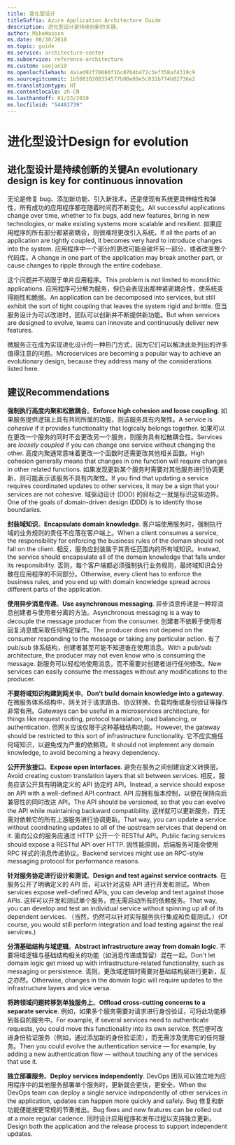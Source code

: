 ```yaml
---
title: 变化型设计
titleSuffix: Azure Application Architecture Guide
description: 进化型设计是持续创新的关键。
author: MikeWasson
ms.date: 08/30/2018
ms.topic: guide
ms.service: architecture-center
ms.subservice: reference-architecture
ms.custom: seojan19
ms.openlocfilehash: 4a1ed92f70660f16c07b4b472c3ef358af4319c9
ms.sourcegitcommit: 1b50810208354577b00e89e5c031b774b02736e2
ms.translationtype: HT
ms.contentlocale: zh-CN
ms.lasthandoff: 01/23/2019
ms.locfileid: "54481739"
---
```

# <a name="design-for-evolution"></a><span data-ttu-id="e9549-103">进化型设计</span><span class="sxs-lookup"><span data-stu-id="e9549-103">Design for evolution</span></span>

## <a name="an-evolutionary-design-is-key-for-continuous-innovation"></a><span data-ttu-id="e9549-104">进化型设计是持续创新的关键</span><span class="sxs-lookup"><span data-stu-id="e9549-104">An evolutionary design is key for continuous innovation</span></span>

<span data-ttu-id="e9549-105">无论是修复 bug、添加新功能、引入新技术，还是使现有系统更具伸缩性和弹性，所有成功的应用程序都在随着时间而不断变化。</span><span class="sxs-lookup"><span data-stu-id="e9549-105">All successful applications change over time, whether to fix bugs, add new features, bring in new technologies, or make existing systems more scalable and resilient.</span></span> <span data-ttu-id="e9549-106">如果应用程序的所有部分都紧密耦合，则很难将更改引入系统。</span><span class="sxs-lookup"><span data-stu-id="e9549-106">If all the parts of an application are tightly coupled, it becomes very hard to introduce changes into the system.</span></span> <span data-ttu-id="e9549-107">应用程序中一个部分的更改可能会破坏另一部分，或者改变整个代码库。</span><span class="sxs-lookup"><span data-stu-id="e9549-107">A change in one part of the application may break another part, or cause changes to ripple through the entire codebase.</span></span>

<span data-ttu-id="e9549-108">这个问题并不局限于单片应用程序。</span><span class="sxs-lookup"><span data-stu-id="e9549-108">This problem is not limited to monolithic applications.</span></span> <span data-ttu-id="e9549-109">应用程序可分解为服务，但仍会表现出那种紧密耦合性，使系统变得刚性和脆弱。</span><span class="sxs-lookup"><span data-stu-id="e9549-109">An application can be decomposed into services, but still exhibit the sort of tight coupling that leaves the system rigid and brittle.</span></span> <span data-ttu-id="e9549-110">但当服务设计为可以改进时，团队可以创新并不断提供新功能。</span><span class="sxs-lookup"><span data-stu-id="e9549-110">But when services are designed to evolve, teams can innovate and continuously deliver new features.</span></span>

<span data-ttu-id="e9549-111">微服务正在成为实现进化设计的一种热门方式，因为它们可以解决此处列出的许多值得注意的问题。</span><span class="sxs-lookup"><span data-stu-id="e9549-111">Microservices are becoming a popular way to achieve an evolutionary design, because they address many of the considerations listed here.</span></span>

## <a name="recommendations"></a><span data-ttu-id="e9549-112">建议</span><span class="sxs-lookup"><span data-stu-id="e9549-112">Recommendations</span></span>

<span data-ttu-id="e9549-113">**强制执行高度内聚和松散耦合**。</span><span class="sxs-lookup"><span data-stu-id="e9549-113">**Enforce high cohesion and loose coupling**.</span></span> <span data-ttu-id="e9549-114">如果服务提供逻辑上具有共同所属的功能，则该服务具有内聚性。</span><span class="sxs-lookup"><span data-stu-id="e9549-114">A service is *cohesive* if it provides functionality that logically belongs together.</span></span> <span data-ttu-id="e9549-115">如果可以在更改一个服务的同时不会更改另一个服务，则服务具有松散耦合性。</span><span class="sxs-lookup"><span data-stu-id="e9549-115">Services are *loosely coupled* if you can change one service without changing the other.</span></span> <span data-ttu-id="e9549-116">高度内聚通常意味着更改一个函数时还需更改其他相关函数。</span><span class="sxs-lookup"><span data-stu-id="e9549-116">High cohesion generally means that changes in one function will require changes in other related functions.</span></span> <span data-ttu-id="e9549-117">如果发现更新某个服务时需要对其他服务进行协调更新，则可能表示该服务不具有内聚性。</span><span class="sxs-lookup"><span data-stu-id="e9549-117">If you find that updating a service requires coordinated updates to other services, it may be a sign that your services are not cohesive.</span></span> <span data-ttu-id="e9549-118">域驱动设计 (DDD) 的目标之一就是标识这些边界。</span><span class="sxs-lookup"><span data-stu-id="e9549-118">One of the goals of domain-driven design (DDD) is to identify those boundaries.</span></span>

<span data-ttu-id="e9549-119">**封装域知识**。</span><span class="sxs-lookup"><span data-stu-id="e9549-119">**Encapsulate domain knowledge**.</span></span> <span data-ttu-id="e9549-120">客户端使用服务时，强制执行域的业务规则的责任不应落在客户端上。</span><span class="sxs-lookup"><span data-stu-id="e9549-120">When a client consumes a service, the responsibility for enforcing the business rules of the domain should not fall on the client.</span></span> <span data-ttu-id="e9549-121">相反，服务应封装属于其责任范围内的所有域知识。</span><span class="sxs-lookup"><span data-stu-id="e9549-121">Instead, the service should encapsulate all of the domain knowledge that falls under its responsibility.</span></span> <span data-ttu-id="e9549-122">否则，每个客户端都必须强制执行业务规则，最终域知识会分散在应用程序的不同部分。</span><span class="sxs-lookup"><span data-stu-id="e9549-122">Otherwise, every client has to enforce the business rules, and you end up with domain knowledge spread across different parts of the application.</span></span>

<span data-ttu-id="e9549-123">**使用异步消息传递**。</span><span class="sxs-lookup"><span data-stu-id="e9549-123">**Use asynchronous messaging**.</span></span> <span data-ttu-id="e9549-124">异步消息传递是一种将消息创建者与使用者分离的方法。</span><span class="sxs-lookup"><span data-stu-id="e9549-124">Asynchronous messaging is a way to decouple the message producer from the consumer.</span></span> <span data-ttu-id="e9549-125">创建者不依赖于使用者回复消息或采取任何特定操作。</span><span class="sxs-lookup"><span data-stu-id="e9549-125">The producer does not depend on the consumer responding to the message or taking any particular action.</span></span> <span data-ttu-id="e9549-126">有了 pub/sub 体系结构，创建者甚至可能不知道谁在使用消息。</span><span class="sxs-lookup"><span data-stu-id="e9549-126">With a pub/sub architecture, the producer may not even know who is consuming the message.</span></span> <span data-ttu-id="e9549-127">新服务可以轻松地使用消息，而不需要对创建者进行任何修改。</span><span class="sxs-lookup"><span data-stu-id="e9549-127">New services can easily consume the messages without any modifications to the producer.</span></span>

<span data-ttu-id="e9549-128">**不要将域知识构建到网关中**。</span><span class="sxs-lookup"><span data-stu-id="e9549-128">**Don't build domain knowledge into a gateway**.</span></span> <span data-ttu-id="e9549-129">在微服务体系结构中，网关对于请求路由、协议转换、负载均衡或身份验证等操作非常有用。</span><span class="sxs-lookup"><span data-stu-id="e9549-129">Gateways can be useful in a microservices architecture, for things like request routing, protocol translation, load balancing, or authentication.</span></span> <span data-ttu-id="e9549-130">但网关应该仅限于这种基础结构功能。</span><span class="sxs-lookup"><span data-stu-id="e9549-130">However, the gateway should be restricted to this sort of infrastructure functionality.</span></span> <span data-ttu-id="e9549-131">它不应实施任何域知识，以避免成为严重的依赖项。</span><span class="sxs-lookup"><span data-stu-id="e9549-131">It should not implement any domain knowledge, to avoid becoming a heavy dependency.</span></span>

<span data-ttu-id="e9549-132">**公开开放接口**。</span><span class="sxs-lookup"><span data-stu-id="e9549-132">**Expose open interfaces**.</span></span> <span data-ttu-id="e9549-133">避免在服务之间创建自定义转换层。</span><span class="sxs-lookup"><span data-stu-id="e9549-133">Avoid creating custom translation layers that sit between services.</span></span> <span data-ttu-id="e9549-134">相反，服务应该公开具有明确定义的 API 协定的 API。</span><span class="sxs-lookup"><span data-stu-id="e9549-134">Instead, a service should expose an API with a well-defined API contract.</span></span> <span data-ttu-id="e9549-135">API 应拥有版本控制，以便在保持向后兼容性的同时改进 API。</span><span class="sxs-lookup"><span data-stu-id="e9549-135">The API should be versioned, so that you can evolve the API while maintaining backward compatibility.</span></span> <span data-ttu-id="e9549-136">这样就可以更新服务，而无需对依赖它的所有上游服务进行协调更新。</span><span class="sxs-lookup"><span data-stu-id="e9549-136">That way, you can update a service without coordinating updates to all of the upstream services that depend on it.</span></span> <span data-ttu-id="e9549-137">面向公众的服务应通过 HTTP 公开一个 RESTful API。</span><span class="sxs-lookup"><span data-stu-id="e9549-137">Public facing services should expose a RESTful API over HTTP.</span></span> <span data-ttu-id="e9549-138">因性能原因，后端服务可能会使用 RPC 样式的消息传递协议。</span><span class="sxs-lookup"><span data-stu-id="e9549-138">Backend services might use an RPC-style messaging protocol for performance reasons.</span></span>

<span data-ttu-id="e9549-139">**针对服务协定进行设计和测试**。</span><span class="sxs-lookup"><span data-stu-id="e9549-139">**Design and test against service contracts**.</span></span> <span data-ttu-id="e9549-140">在服务公开了明确定义的 API 后，可以针对这些 API 进行开发和测试。</span><span class="sxs-lookup"><span data-stu-id="e9549-140">When services expose well-defined APIs, you can develop and test against those APIs.</span></span> <span data-ttu-id="e9549-141">这样可以开发和测试单个服务，而无需启动所有的依赖服务。</span><span class="sxs-lookup"><span data-stu-id="e9549-141">That way, you can develop and test an individual service without spinning up all of its dependent services.</span></span> <span data-ttu-id="e9549-142">（当然，仍然可以针对实际服务执行集成和负载测试。）</span><span class="sxs-lookup"><span data-stu-id="e9549-142">(Of course, you would still perform integration and load testing against the real services.)</span></span>

<span data-ttu-id="e9549-143">**分清基础结构与域逻辑**。</span><span class="sxs-lookup"><span data-stu-id="e9549-143">**Abstract infrastructure away from domain logic**.</span></span> <span data-ttu-id="e9549-144">不要将域逻辑与基础结构相关的功能（如消息传递或暂留）混在一起。</span><span class="sxs-lookup"><span data-stu-id="e9549-144">Don't let domain logic get mixed up with infrastructure-related functionality, such as messaging or persistence.</span></span> <span data-ttu-id="e9549-145">否则，更改域逻辑时需要对基础结构层进行更新，反之亦然。</span><span class="sxs-lookup"><span data-stu-id="e9549-145">Otherwise, changes in the domain logic will require updates to the infrastructure layers and vice versa.</span></span>

<span data-ttu-id="e9549-146">**将跨领域问题转移到单独服务上**。</span><span class="sxs-lookup"><span data-stu-id="e9549-146">**Offload cross-cutting concerns to a separate service**.</span></span> <span data-ttu-id="e9549-147">例如，如果多个服务需要对请求进行身份验证，可将此功能移到各自的服务中。</span><span class="sxs-lookup"><span data-stu-id="e9549-147">For example, if several services need to authenticate requests, you could move this functionality into its own service.</span></span> <span data-ttu-id="e9549-148">然后便可改进身份验证服务（例如，通过添加新的身份验证流），而无需涉及使用它的任何服务。</span><span class="sxs-lookup"><span data-stu-id="e9549-148">Then you could evolve the authentication service &mdash; for example, by adding a new authentication flow &mdash; without touching any of the services that use it.</span></span>

<span data-ttu-id="e9549-149">**独立部署服务**。</span><span class="sxs-lookup"><span data-stu-id="e9549-149">**Deploy services independently**.</span></span> <span data-ttu-id="e9549-150">DevOps 团队可以独立地为应用程序中的其他服务部署单个服务时，更新就会更快，更安全。</span><span class="sxs-lookup"><span data-stu-id="e9549-150">When the DevOps team can deploy a single service independently of other services in the application, updates can happen more quickly and safely.</span></span> <span data-ttu-id="e9549-151">Bug 修复和新功能便能按更常规的节奏推出。</span><span class="sxs-lookup"><span data-stu-id="e9549-151">Bug fixes and new features can be rolled out at a more regular cadence.</span></span> <span data-ttu-id="e9549-152">同时设计应用程序和发布过程以支持独立更新。</span><span class="sxs-lookup"><span data-stu-id="e9549-152">Design both the application and the release process to support independent updates.</span></span>
